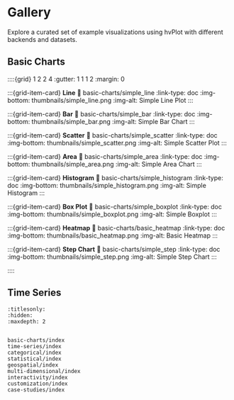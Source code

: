 # Gallery

Explore a curated set of example visualizations using hvPlot with different backends and datasets.

## Basic Charts

::::{grid} 1 2 2 4
:gutter: 1 1 1 2
:margin: 0

:::{grid-item-card} **Line**
:link: basic-charts/simple_line
:link-type: doc
:img-bottom: thumbnails/simple_line.png
:img-alt: Simple Line Plot
:::

:::{grid-item-card} **Bar**
:link: basic-charts/simple_bar
:link-type: doc
:img-bottom: thumbnails/simple_bar.png
:img-alt: Simple Bar Chart
:::

:::{grid-item-card} **Scatter**
:link: basic-charts/simple_scatter
:link-type: doc
:img-bottom: thumbnails/simple_scatter.png
:img-alt: Simple Scatter Plot
:::

:::{grid-item-card} **Area**
:link: basic-charts/simple_area
:link-type: doc
:img-bottom: thumbnails/simple_area.png
:img-alt: Simple Area Chart
:::

:::{grid-item-card} **Histogram**
:link: basic-charts/simple_histogram
:link-type: doc
:img-bottom: thumbnails/simple_histogram.png
:img-alt: Simple Histogram
:::

:::{grid-item-card} **Box Plot**
:link: basic-charts/simple_boxplot
:link-type: doc
:img-bottom: thumbnails/simple_boxplot.png
:img-alt: Simple Boxplot
:::

:::{grid-item-card} **Heatmap**
:link: basic-charts/basic_heatmap
:link-type: doc
:img-bottom: thumbnails/basic_heatmap.png
:img-alt: Basic Heatmap
:::

:::{grid-item-card} **Step Chart**
:link: basic-charts/simple_step
:link-type: doc
:img-bottom: thumbnails/simple_step.png
:img-alt: Simple Step Chart
:::

::::

## Time Series

```{toctree}
:titlesonly:
:hidden:
:maxdepth: 2


basic-charts/index
time-series/index
categorical/index
statistical/index
geospatial/index
multi-dimensional/index
interactivity/index
customization/index
case-studies/index
```
